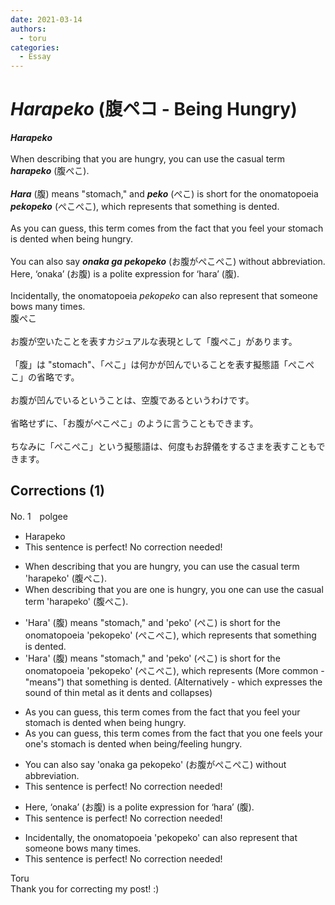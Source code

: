 ```yaml
---
date: 2021-03-14
authors:
  - toru
categories:
  - Essay
---
```


<h1 id="subject_show"><strong><em>Harapeko</strong></em> (腹ペコ - Being Hungry)</h1>
<div class="date" hidden>Mar 14, 2021 16:43</div>
<div id="post"><div id="body_show_ori">
<strong><em>Harapeko</strong></em><br/><br/>When describing that you are hungry, you can use the casual term <strong><em>harapeko</em></strong> (腹ぺこ).<br/><br/><strong><em>Hara</em></strong> (腹) means "stomach," and <strong><em>peko</em></strong> (ぺこ) is short for the onomatopoeia <strong><em>pekopeko</em></strong> (ぺこぺこ), which represents that something is dented.<br/><br/>As you can guess, this term comes from the fact that you feel your stomach is dented when being hungry.<br/><br/>You can also say <strong><em>onaka ga pekopeko</em></strong> (お腹がぺこぺこ) without abbreviation. Here, ‘onaka’ (お腹) is a polite expression for ‘hara’ (腹).<br/><br/>Incidentally, the onomatopoeia <em>pekopeko</em> can also represent that someone bows many times.
</div></div>

<!-- more -->

<div id="post_ja"><div id="body_show_mo">
腹ぺこ<br/><br/>お腹が空いたことを表すカジュアルな表現として「腹ぺこ」があります。<br/><br/>「腹」は "stomach"、「ぺこ」は何かが凹んでいることを表す擬態語「ぺこぺこ」の省略です。<br/><br/>お腹が凹んでいるということは、空腹であるというわけです。<br/><br/>省略せずに、「お腹がぺこぺこ」のように言うこともできます。<br/><br/>ちなみに「ぺこぺこ」という擬態語は、何度もお辞儀をするさまを表すこともできます。
</div></div>

## Corrections (1)
<div id="block"><div class="first_name"> No. 1　<span class="just_name">polgee</span></div><div id="block2">
<ul class="correction_field">
<li class="incorrect">Harapeko</li>
<li class="corrected perfect">This sentence is perfect! No correction needed!</li>
</ul>
<ul class="correction_field">
<li class="incorrect">When describing that you are hungry, you can use the casual term 'harapeko' (腹ぺこ).</li>
<li class="corrected correct">
When describing that <span class="sline">you are </span><span class="f_red">one is</span> hungry, <span class="sline">you</span> <span class="f_red">one</span> can use the casual term 'harapeko' (腹ぺこ).
</li>
</ul>
<ul class="correction_field">
<li class="incorrect">'Hara' (腹) means "stomach," and 'peko' (ぺこ) is short for the onomatopoeia 'pekopeko' (ぺこぺこ), which represents that something is dented.</li>
<li class="corrected correct">
'Hara' (腹) means "stomach," and 'peko' (ぺこ) is short for the onomatopoeia 'pekopeko' (ぺこぺこ), which represents (More common - "means") that something is dented. (Alternatively - which expresses the sound of thin metal as it dents and collapses)
</li>
</ul>
<ul class="correction_field">
<li class="incorrect">As you can guess, this term comes from the fact that you feel your stomach is dented when being hungry.</li>
<li class="corrected correct">
As you can guess, this term comes from the fact that <span class="sline">you</span> <span class="f_red">one </span>feel<span class="f_red">s</span> <span class="sline">your </span><span class="f_red">one's</span> stomach is dented when being/feeling hungry.
</li>
</ul>
<ul class="correction_field">
<li class="incorrect">You can also say 'onaka ga pekopeko' (お腹がぺこぺこ) without abbreviation.</li>
<li class="corrected perfect">This sentence is perfect! No correction needed!</li>
</ul>
<ul class="correction_field">
<li class="incorrect">Here, ‘onaka’ (お腹) is a polite expression for ‘hara’ (腹).</li>
<li class="corrected perfect">This sentence is perfect! No correction needed!</li>
</ul>
<ul class="correction_field">
<li class="incorrect">Incidentally, the onomatopoeia 'pekopeko' can also represent that someone bows many times.</li>
<li class="corrected perfect">This sentence is perfect! No correction needed!</li>
</ul>
</div><div class="name"><span class="just_name">Toru</span><br>
Thank you for correcting my post! :)
</div>
</div>

